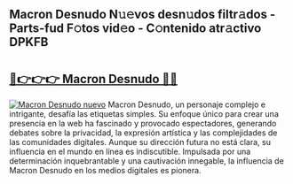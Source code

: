 ## Macron Desnudo N𝚞𝚎vos desn𝚞dos filtr𝚊dos - Parts-fud F𝚘tos vid𝚎o - C𝚘ntenido atr𝚊ctivo DPKFB

# <h2><a href="http://mb2e9dg.tromn.icu/?c=Macron+Desnudo">🔗👉👉👉 Macron Desnudo 🔗🔗</a></h2>

[![Macron Desnudo nuevo](https://i.imgur.com/pEAQMta.gif)](http://mb2e9dg.tromn.icu/?c=Macron+Desnudo)
Macron Desnudo, un personaje complejo e intrigante, desafía las etiquetas simples. Su enfoque único para crear una presencia en la web ha fascinado y provocado espectadores, generando debates sobre la privacidad, la expresión artística y las complejidades de las comunidades digitales. Aunque su dirección futura no está clara, su influencia en el mundo en línea es indiscutible. Impulsada por una determinación inquebrantable y una cautivación innegable, la influencia de Macron Desnudo en los medios digitales es pionera.
